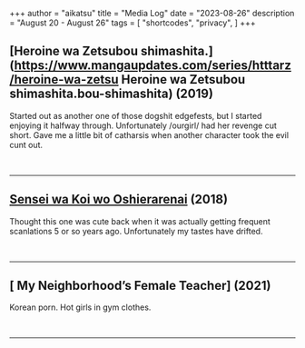 +++
author = "aikatsu"
title = "Media Log"
date = "2023-08-26"
description = "August 20 - August 26"
tags = [
    "shortcodes",
    "privacy",
]
+++

## [Heroine wa Zetsubou shimashita.](https://www.mangaupdates.com/series/htttarz/heroine-wa-zetsu Heroine wa Zetsubou shimashita.bou-shimashita) (2019)

Started out as another one of those dogshit edgefests,  but I started enjoying it halfway through. Unfortunately /ourgirl/ had her revenge cut short. Gave me a little bit of catharsis when another character took the evil cunt out.

<br>

---

## [Sensei wa Koi wo Oshierarenai](https://www.mangaupdates.com/series/ijq5396/sensei-wa-koi-wo-oshierarenai) (2018)

Thought this one was  cute back when it was actually getting frequent scanlations 5 or so years ago. Unfortunately my tastes have drifted.

<br>

---

## [	My Neighborhood’s Female Teacher] (2021)

Korean porn. Hot girls in gym clothes. 

<br>

---

<br>





